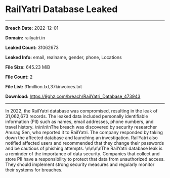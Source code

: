 # RailYatri Database Leaked

------------
**Breach Date:** 2022-12-01

**Domain:** railyatri.in

**Leaked Count:** 31062673

**Leaked Info:** email, realname, gender, phone, Locations

**File Size:** 645.23 MiB

**File Count:** 2

**File List:** 31million.txt,37kinvoices.txt

**Download:** https://9ghz.com/breach/RailYatri_Database_473943

------------
In 2022, the RailYatri database was compromised, resulting in the leak of 31,062,673 records. The leaked data included personally identifiable information (PII) such as names, email addresses, phone numbers, and travel history. \n\n\n\nThe breach was discovered by security researcher Anurag Sen, who reported it to RailYatri. The company responded by taking down the affected database and launching an investigation. RailYatri also notified affected users and recommended that they change their passwords and be cautious of phishing attempts. \n\n\n\nThe RailYatri database leak is a reminder of the importance of data security. Companies that collect and store PII have a responsibility to protect that data from unauthorized access. They should implement strong security measures and regularly monitor their systems for breaches.
